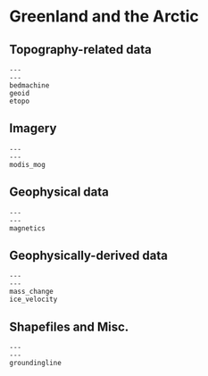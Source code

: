 # Greenland and the Arctic

## Topography-related data

```{nbgallery}
---
---
bedmachine
geoid
etopo
```

## Imagery

```{nbgallery}
---
---
modis_mog
```

## Geophysical data

```{nbgallery}
---
---
magnetics
```

## Geophysically-derived data

```{nbgallery}
---
---
mass_change
ice_velocity
```

## Shapefiles and Misc.

```{nbgallery}
---
---
groundingline
```
